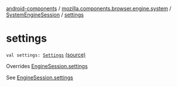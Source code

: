 [android-components](../../index.md) / [mozilla.components.browser.engine.system](../index.md) / [SystemEngineSession](index.md) / [settings](./settings.md)

# settings

`val settings: `[`Settings`](../../mozilla.components.concept.engine/-settings/index.md) [(source)](https://github.com/mozilla-mobile/android-components/blob/master/components/browser/engine-system/src/main/java/mozilla/components/browser/engine/system/SystemEngineSession.kt#L242)

Overrides [EngineSession.settings](../../mozilla.components.concept.engine/-engine-session/settings.md)

See [EngineSession.settings](../../mozilla.components.concept.engine/-engine-session/settings.md)

